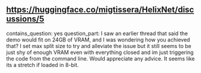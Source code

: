 ## https://huggingface.co/migtissera/HelixNet/discussions/5

contains_question: yes
question_part: I saw an earlier thread that said the demo would fit on 24GB of VRAM, and I was wondering how you achieved that? I set max split size to try and alleviate the issue but it still seems to be just shy of enough VRAM even with everything closed and im just triggering the code from the command line. Would appreciate any advice. It seems like its a stretch if loaded in 8-bit.